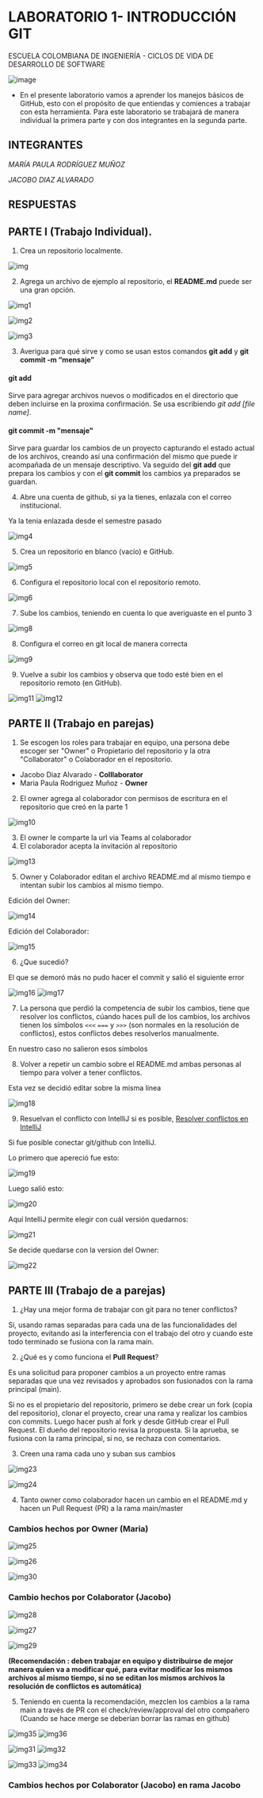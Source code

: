 # LABORATORIO 1- INTRODUCCIÓN GIT
ESCUELA COLOMBIANA DE INGENIERÍA - CICLOS DE VIDA DE DESARROLLO DE SOFTWARE

 ![image](https://github.com/PDSW-ECI/labs/assets/118181543/7b7bba48-cbfb-4327-bec8-f72dc0d258e0)

- En el presente laboratorio vamos a aprender los manejos básicos de GitHub, esto con el propósito de que entiendas y comiences a trabajar con esta herramienta. Para este laboratorio se trabajará de manera individual la primera parte y con dos integrantes en la segunda parte.

## INTEGRANTES

*MARÍA PAULA RODRÍGUEZ MUÑOZ*

*JACOBO DIAZ ALVARADO*


## RESPUESTAS

## PARTE I (Trabajo Individual). 

1.	Crea un repositorio localmente.

![img](image.png)

2.	Agrega un archivo de ejemplo al repositorio, el **README.md** puede ser una gran opción.

![img1](image-1.png)

![img2](image-2.png)

![img3](image-3.png)

3.	Averigua para qué sirve y como se usan estos comandos **git add** y **git commit -m “mensaje”**
#### git add
Sirve para agregar archivos nuevos o modificados en el directorio que deben incluirse en la proxima confirmación. Se usa escribiendo *git add [file name]*.

#### git commit -m "mensaje"
Sirve para guardar los cambios de un proyecto capturando el estado actual de los archivos, creando así una confirmación del mismo que puede ir acompañada de un mensaje descriptivo. Va seguido del **git add** que prepara los cambios y con el **git commit** los cambios ya preparados se guardan.

4. Abre una cuenta de github, si ya la tienes, enlazala con el correo institucional.

Ya la tenia enlazada desde el semestre pasado

![img4](image-4.png)
   
5.	Crea un repositorio en blanco (vacío) e GitHub.

![img5](image-5.png)  

6.	Configura el repositorio local con el repositorio remoto.

![img6](image-6.png)

7.	Sube los cambios, teniendo en cuenta lo que averiguaste en el punto 3

![img8](image-8.png)

8.	Configura el correo en git local de manera correcta

![img9](image-9.png)

9.	Vuelve a subir los cambios y observa que todo esté bien en el repositorio remoto (en GitHub).

![img11](image-11.png)
![img12](image-12.png)

## PARTE II (Trabajo en parejas)

1.	Se escogen los roles para trabajar en equipo, una persona debe escoger ser "Owner" o Propietario del repositorio y la otra "Collaborator" o Colaborador en el repositorio.
   
* Jacobo Diaz Alvarado - <b>Colllaborator</b>
* Maria Paula Rodriguez Muñoz -  <b>Owner</b>

2.	El owner agrega al colaborador con permisos de escritura en el repositorio que creó en la parte 1

![img10](image-10.png)
   
3.	El owner le comparte la url via Teams al colaborador
4.	El colaborador acepta la invitación al repositorio

![img13](image-13.png)

5.	Owner y Colaborador editan el archivo README.md al mismo tiempo e intentan subir los cambios al mismo tiempo.

Edición del Owner:

![img14](image-14.png)

Edición del Colaborador:

![img15](image-15.png)

6.	¿Que sucedió?

El que se demoró más no pudo hacer el commit y salió el siguiente error

![img16](image-16.png)
![img17](image-17.png)

7.	La persona que perdió la competencia de subir los cambios, tiene que resolver los conflictos, cúando haces pull de los cambios, los archivos tienen los símbolos `<<<` `===` y `>>>` (son normales en la resolución de conflictos), estos conflictos debes resolverlos manualmente.

En nuestro caso no salieron esos símbolos
         
8.	Volver a repetir un cambio sobre el README.md ambas personas al tiempo para volver a tener conflictos.

Esta vez se decidió editar sobre la misma línea

![img18](image-18.png)
   
9.	Resuelvan el conflicto con IntelliJ si es posible,  [Resolver conflictos en IntelliJ]( https://www.jetbrains.com/help/idea/resolving-conflicts.html#distributed-version-control-systems)

Si fue posible conectar git/github con IntelliJ.

Lo primero que apereció fue esto:

![img19](image-19.png)

Luego salió esto:

![img20](image-20.png)

Aquí IntelliJ permite elegir con cuál versión quedarnos:

![img21](image-21.png)

Se decide quedarse con la version del Owner:

![img22](image-22.png)

## PARTE III (Trabajo de a parejas)
1.	¿Hay una mejor forma de trabajar con git para no tener conflictos?

Si, usando ramas separadas para cada una de las funcionalidades del proyecto, evitando asi la interferencia con el trabajo del otro y cuando este todo terminado se fusiona con la rama main.

2.	¿Qué es y como funciona el **Pull Request**?

Es una solicitud para proponer cambios a un proyecto entre ramas separadas que una vez revisados y aprobados son fusionados con la rama principal (main).

Si no es el propietario del repositorio, primero se debe crear un fork (copia del repositorio), clonar el proyecto, crear una rama y realizar los cambios con commits. Luego hacer push al fork y desde GitHub crear el Pull Request. El dueño del repositorio revisa la propuesta. Si la aprueba, se fusiona con la rama principal, si no, se rechaza con comentarios.


3.	Creen una rama cada uno y suban sus cambios

![img23](image-23.png)

![img24](image-24.png)

4.	Tanto owner como colaborador hacen un cambio en el README.md y hacen un Pull Request (PR) a la rama main/master

### Cambios hechos por Owner (Maria)

![img25](image-25.png)

![img26](image-26.png)

![img30](image-30.png)

### Cambio hechos por Colaborator (Jacobo)

![img28](image-28.png)

![img27](image-27.png)

![img29](image-29.png)

 **(Recomendación : deben trabajar en equipo y distribuirse de mejor manera quien va a modificar qué, para evitar modificar los mismos archivos al mismo tiempo, si no se editan los mismos archivos la resolución de conflictos es automática)**

5.	Teniendo en cuenta la recomendación, mezclen los cambios a la rama main a través de PR con el check/review/approval del otro compañero (Cuando se hace merge se deberían borrar las ramas en github)

![img35](image-35.png)
![img36](image-36.png)

![img31](image-31.png)
![img32](image-32.png)

![img33](image-33.png)
![img34](image-34.png)




### Cambios hechos por Colaborator (Jacobo) en rama Jacobo
